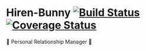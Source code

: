# Hiren-Bunny [![Build Status](https://travis-ci.org/pyprism/Hiren-Bunny.svg?branch=master)](https://travis-ci.org/pyprism/Hiren-Bunny) [![Coverage Status](https://coveralls.io/repos/github/pyprism/Hiren-Bunny/badge.svg?branch=master)](https://coveralls.io/github/pyprism/Hiren-Bunny?branch=master)
:rabbit2: Personal Relationship Manager :rabbit2:
